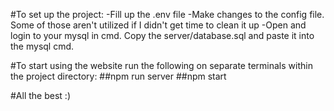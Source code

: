 #To set up the project:
-Fill up the .env file
-Make changes to the config file. Some of those aren't utilized if I didn't get time to clean it up
-Open and login to your mysql in cmd. Copy the server/database.sql and paste it into the mysql cmd.

#To start using the website run the following on separate terminals within the project directory:
##npm run server
##npm start

#All the best :)
